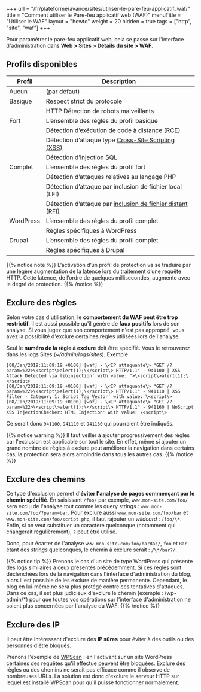 +++
url = "/fr/plateforme/avancé/sites/utiliser-le-pare-feu-applicatif_waf/"
title = "Comment utiliser le Pare-feu applicatif web (WAF)"
menuTitle = "Utiliser le WAF"
layout = "howto"
weight = 20
hidden = true
tags = ["http", "site", "waf"] 
+++

Pour paramétrer le pare-feu applicatif web, cela se passe sur l'interface d'administration dans **Web > Sites > Détails du site > WAF**. 

## Profils disponibles

| Profil    | Description                                                                                                                       |
|-----------|-----------------------------------------------------------------------------------------------------------------------------------|
| Aucun     | (par défaut)                                                                                                                      |
| Basique   | Respect strict du pro­to­cole                                                                                                     |
|           | HTTP Détection de robots mal­veillants                                                                                            |
| Fort      | L’ensemble des règles du pro­fil basique                                                                                          |
|           | Détection d’exécution de code à dis­tance (RCE)                                                                                   |
|           | Détection d’attaque type [Cross-Site Scripting (XSS)](https://fr.wikipedia.org/wiki/Cross-site_scripting)                         |
|           | Détection d’[injec­tion SQL](https://fr.wikipedia.org/wiki/Injection_SQL)                                                         |
| Complet   | L’ensemble des règles du pro­fil fort                                                                                             |
|           | Détection d’attaques rela­tives au lan­gage PHP                                                                                   |
|           | Détection d’attaque par inclu­sion de fichier local (LFI)                                                                         |
|           | Détection d’attaque par [inclu­sion de fichier dis­tant (RFI)](https://fr.wikipedia.org/wiki/Remote_File_Inclusion) |
| WordPress | L’ensemble des règles du pro­fil com­plet                                                                                         |
|           | Règles spé­ci­fiques à WordPress                                                                                                  |
| Drupal    | L’ensemble des règles du pro­fil com­plet                                                                                         |
|           | Règles spé­ci­fiques à Drupal                                                                                                     |

{{% notice note %}}
L’ac­ti­va­tion d’un pro­fil de pro­tec­tion va se tra­duire par une légère aug­men­ta­tion de la latence lors du trai­te­ment d’une requête HTTP. Cette latence, de l’ordre de quelques mil­li­se­condes, aug­mente avec le degré de pro­tec­tion.
{{% /notice %}}

## Exclure des règles

Selon votre cas d'utilisation, le **comportement du WAF peut être trop restrictif**. Il est aussi possible qu'il génère de **faux positifs** lors de son analyse. Si vous jugez que son comportement n'est pas approprié, vous avez la possibilité d'exclure certaines règles utilisées lors de l'analyse.

Seul le **numéro de la règle à exclure** doit être spécifié. Vous le retrouverez dans les logs Sites (_~/admin/logs/sites_). Exemple :

```
[08/Jan/2019:11:09:19 +0100] [waf] - \<IP attaquante\> "GET /?param=%22>\<script\>alert(1);\</script\> HTTP/1.1" - 941100 | XSS Attack Detected via libinjection' with value: ">\<script\>alert(1);\</script>
[08/Jan/2019:11:09:19 +0100] [waf] - \<IP attaquante\> "GET /?param=%22>\<script\>alert(1);\</script\> HTTP/1.1" - 941110 | XSS Filter - Category 1: Script Tag Vector' with value: \<script\>
[08/Jan/2019:11:09:19 +0100] [waf] - \<IP attaquante\> "GET /?param=%22>\<script\>alert(1);\</script\> HTTP/1.1" - 941160 | NoScript XSS InjectionChecker: HTML Injection' with value: \<script\>
```

Ce serait donc `941100`, `941110` et `941160` qui pourraient être indiqués.

{{% notice warning %}}
Il faut veiller à ajouter progressivement des règles car l'exclusion est applicable sur tout le site. En effet, même si ajouter un grand nombre de règles à exclure peut améliorer la navigation dans certains cas, la protection sera alors amoindrie dans tous les autres cas.
{{% /notice %}}

## Exclure des chemins

Ce type d'exclusion permet d'**éviter l'analyse de pages commençant par le chemin spécifié**. En saisissant `/foo/` par exemple, `www.mon-site.com/foo/` sera exclu de l'analyse tout comme les query strings : `www.mon-site.com/foo/?param=bar`. Pour exclure aussi `www.mon-site.com/foo/bar` et `www.mon-site.com/foo/script.php`, il faut rajouter un _wildcard_ : `/foo/\*`. Enfin, si on veut substituer un caractère quelconque (notamment qui changerait régulièrement), `?` peut être utilisé.

Donc, pour écarter de l'analyse `www.mon-site.com/foo/barBaz/`, `foo` et `Bar` étant des _strings_ quelconques, le chemin à exclure serait : `/\*/bar?/`.

{{% notice tip %}}
Prenons le cas d'un site de type WordPress qui présente des logs similaires à ceux présentés précédemment. Si ces règles sont déclenchées lors de la navigation dans l'interface d'administration du blog, alors il est possible de les exclure de manière permanente.
Cependant, le blog en lui-même ne sera plus protégé contre ces tentatives d'attaques. Dans ce cas, il est plus judicieux d'exclure le chemin (exemple : /wp-admin/\*) pour que toutes vos opérations sur l'interface d'administration ne soient plus concernées par l'analyse du WAF.
{{% /notice %}}

## Exclure des IP

Il peut être intéressant d'exclure des **IP sûres** pour éviter à des outils ou des personnes d'être bloqués. 

Prenons l'exemple de [WPScan](https://wpscan.org/) : en l'activant sur un site WordPress certaines des requêtes qu'il effectue peuvent être bloquées. Exclure des règles ou des chemins ne serait pas efficace comme il observe de nombreuses URLs. La solution est donc d'exclure le serveur HTTP sur lequel est installé WPScan pour qu'il puisse fonctionner normalement.
